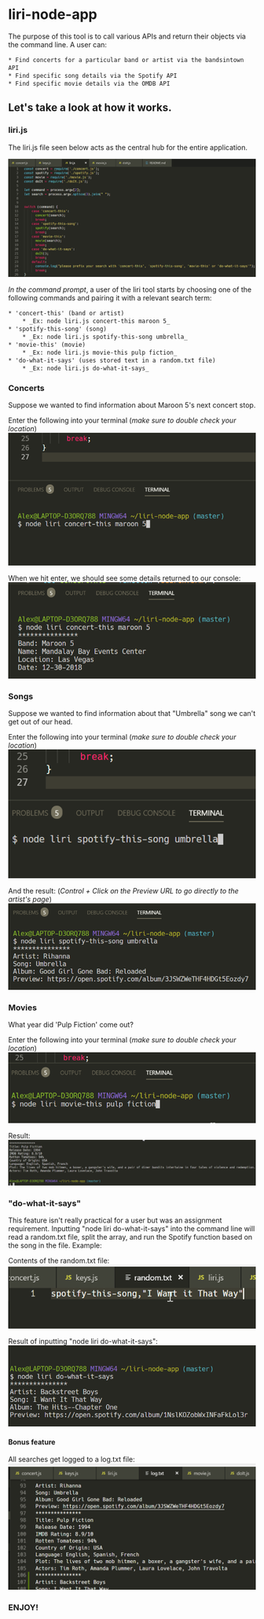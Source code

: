 # liri-node-app

The purpose of this tool is to call various APIs and return their objects via the command line. A user can:

    * Find concerts for a particular band or artist via the bandsintown API
    * Find specific song details via the Spotify API
    * Find specific movie details via the OMDB API

## Let's take a look at how it works.

### liri.js

The liri.js file seen below acts as the central hub for the entire application.

![liri](./images/liri.png)

*In the command prompt*, a user of the liri tool starts by choosing one of the following commands and pairing it with a relevant search term:

    * 'concert-this' (band or artist)
        * _Ex: node liri.js concert-this maroon 5_
    * 'spotify-this-song' (song)
        * _Ex: node liri.js spotify-this-song umbrella_
    * 'movie-this' (movie)
        * _Ex: node liri.js movie-this pulp fiction_
    * 'do-what-it-says' (uses stored text in a random.txt file)
        * _Ex: node liri.js do-what-it-says_

### Concerts
Suppose we wanted to find information about Maroon 5's next concert stop.

Enter the following into your terminal (*make sure to double check your location*)
![liri](./images/concertTerminal.png)

When we hit enter, we should see some details returned to our console:
![liri](./images/concertResult.png)

### Songs
Suppose we wanted to find information about that "Umbrella" song we can't get out of our head.

Enter the following into your terminal (*make sure to double check your location*)
![liri](./images/spotifyTerminal.png)

And the result: (*Control + Click on the Preview URL to go directly to the artist's page*)
![liri](./images/spotifyResult.png)

### Movies

What year did 'Pulp Fiction' come out?

Enter the following into your terminal (*make sure to double check your location*)
![liri](./images/movieTerminal.png)

Result:
![liri](./images/movieResult.png)

### "do-what-it-says"

This feature isn't really practical for a user but was an assignment requirement. 
Inputting "node liri do-what-it-says" into the command line will read a random.txt file, split the array, and run the Spotify function based on the song in the file. Example:

Contents of the random.txt file:
![liri](./images/randomContents.png)

Result of inputting "node liri do-what-it-says":
![liri](./images/doIt.png)

#### Bonus feature

All searches get logged to a log.txt file:
![liri](./images/log.png)

### ENJOY!